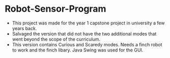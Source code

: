 # Robot-Sensor-Program
- This project was made for the year 1 capstone project in university a few years back.
- Salvaged the version that did not have the two additional modes that went beyond the scope of the curriculum.
- This version contains Curious and Scaredy modes.
Needs a finch robot to work and the finch libary. Java Swing was used for the GUI.
